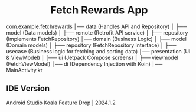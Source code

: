 <h1 align="center">Fetch Rewards App</h1>


com.example.fetchrewards
│── data (Handles API and Repository)
│   ├── model (Data models)
│   ├── remote (Retrofit API service)
│   ├── repository (Implements FetchRepository)
│── domain (Business Logic)
│   ├── model (Domain models)
│   ├── repository (FetchRepository interface)
│   ├── usecase (Business logic for fetching and sorting data)
│── presentation (UI & ViewModel)
│   ├── ui (Jetpack Compose screens)
│   ├── viewmodel (FetchViewModel)
│── di (Dependency Injection with Koin)
│── MainActivity.kt


## IDE Version
Android Studio Koala Feature Drop | 2024.1.2
